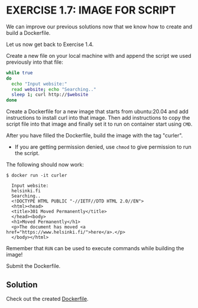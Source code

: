 # EXERCISE 1.7: IMAGE FOR SCRIPT

We can improve our previous solutions now that we know how to create and build a Dockerfile.

Let us now get back to Exercise 1.4.

Create a new file on your local machine with and append the script we used previously into that file:

```bash
while true
do
  echo "Input website:"
  read website; echo "Searching.."
  sleep 1; curl http://$website
done
```

Create a Dockerfile for a new image that starts from ubuntu:20.04 and add instructions to install curl into that image. Then add instructions to copy the script file into that image and finally set it to run on container start using `CMD`.

After you have filled the Dockerfile, build the image with the tag "curler".

- If you are getting permission denied, use `chmod` to give permission to run the script.

The following should now work:

```
$ docker run -it curler

  Input website:
  helsinki.fi
  Searching..
  <!DOCTYPE HTML PUBLIC "-//IETF//DTD HTML 2.0//EN">
  <html><head>
  <title>301 Moved Permanently</title>
  </head><body>
  <h1>Moved Permanently</h1>
  <p>The document has moved <a href="https://www.helsinki.fi/">here</a>.</p>
  </body></html>
```

Remember that `RUN` can be used to execute commands while building the image!

Submit the Dockerfile.

## Solution

Check out the created [Dockerfile](Dockerfile).
